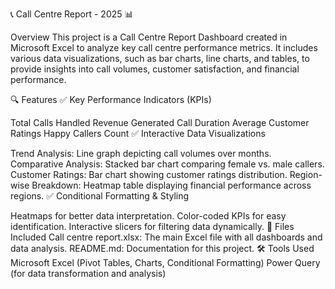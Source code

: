 📞 Call Centre Report - 2025 📊

Overview
This project is a Call Centre Report Dashboard created in Microsoft Excel to analyze key call centre performance metrics. It includes various data visualizations, such as bar charts, line charts, and tables, to provide insights into call volumes, customer satisfaction, and financial performance.

🔍 Features
✅ Key Performance Indicators (KPIs)

Total Calls Handled
Revenue Generated
Call Duration
Average Customer Ratings
Happy Callers Count
✅ Interactive Data Visualizations

Trend Analysis: Line graph depicting call volumes over months.
Comparative Analysis: Stacked bar chart comparing female vs. male callers.
Customer Ratings: Bar chart showing customer ratings distribution.
Region-wise Breakdown: Heatmap table displaying financial performance across regions.
✅ Conditional Formatting & Styling

Heatmaps for better data interpretation.
Color-coded KPIs for easy identification.
Interactive slicers for filtering data dynamically.
📁 Files Included
Call centre report.xlsx: The main Excel file with all dashboards and data analysis.
README.md: Documentation for this project.
🛠 Tools Used
Microsoft Excel (Pivot Tables, Charts, Conditional Formatting)
Power Query (for data transformation and analysis)
